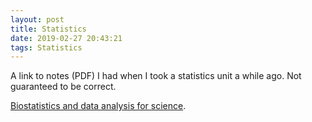 ```yaml
---
layout: post
title: Statistics
date: 2019-02-27 20:43:21
tags: Statistics
---
```


A link to notes (PDF) I had when I took a statistics unit a while ago. Not guaranteed to be correct.

[Biostatistics and data analysis for science](https://github.com/urbanslug/stats-n-math/blob/master/stats/statistics.pdf).

